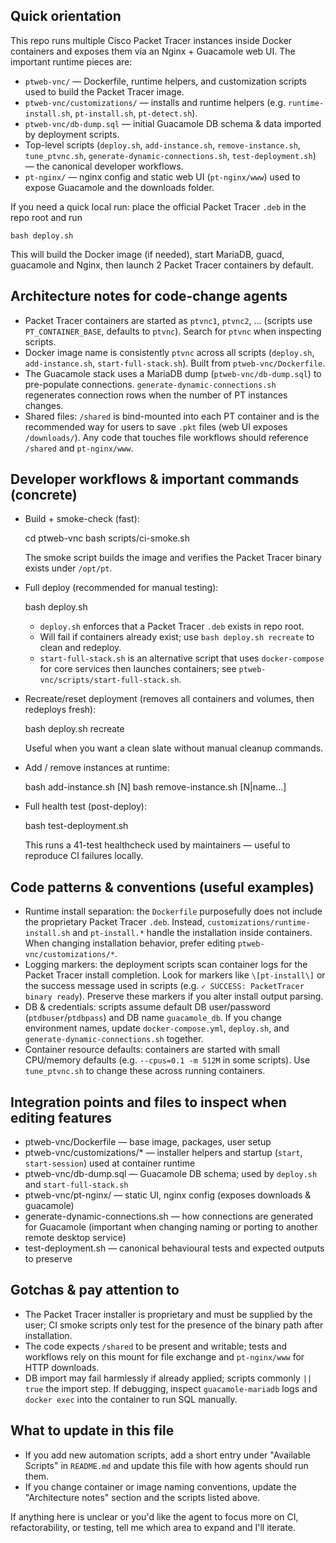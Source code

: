 ## Quick orientation

This repo runs multiple Cisco Packet Tracer instances inside Docker containers and exposes them via an Nginx + Guacamole web UI. The important runtime pieces are:

- `ptweb-vnc/` — Dockerfile, runtime helpers, and customization scripts used to build the Packet Tracer image.
- `ptweb-vnc/customizations/` — installs and runtime helpers (e.g. `runtime-install.sh`, `pt-install.sh`, `pt-detect.sh`).
- `ptweb-vnc/db-dump.sql` — initial Guacamole DB schema & data imported by deployment scripts.
- Top-level scripts (`deploy.sh`, `add-instance.sh`, `remove-instance.sh`, `tune_ptvnc.sh`, `generate-dynamic-connections.sh`, `test-deployment.sh`) — the canonical developer workflows.
- `pt-nginx/` — nginx config and static web UI (`pt-nginx/www`) used to expose Guacamole and the downloads folder.

If you need a quick local run: place the official Packet Tracer `.deb` in the repo root and run

    bash deploy.sh

This will build the Docker image (if needed), start MariaDB, guacd, guacamole and Nginx, then launch 2 Packet Tracer containers by default.

## Architecture notes for code-change agents

- Packet Tracer containers are started as `ptvnc1`, `ptvnc2`, ... (scripts use `PT_CONTAINER_BASE`, defaults to `ptvnc`). Search for `ptvnc` when inspecting scripts.
- Docker image name is consistently `ptvnc` across all scripts (`deploy.sh`, `add-instance.sh`, `start-full-stack.sh`). Built from `ptweb-vnc/Dockerfile`.
- The Guacamole stack uses a MariaDB dump (`ptweb-vnc/db-dump.sql`) to pre-populate connections. `generate-dynamic-connections.sh` regenerates connection rows when the number of PT instances changes.
- Shared files: `/shared` is bind-mounted into each PT container and is the recommended way for users to save `.pkt` files (web UI exposes `/downloads/`). Any code that touches file workflows should reference `/shared` and `pt-nginx/www`.

## Developer workflows & important commands (concrete)

- Build + smoke-check (fast):

    cd ptweb-vnc
    bash scripts/ci-smoke.sh

  The smoke script builds the image and verifies the Packet Tracer binary exists under `/opt/pt`.

- Full deploy (recommended for manual testing):

    bash deploy.sh

  - `deploy.sh` enforces that a Packet Tracer `.deb` exists in repo root.
  - Will fail if containers already exist; use `bash deploy.sh recreate` to clean and redeploy.
  - `start-full-stack.sh` is an alternative script that uses `docker-compose` for core services then launches containers; see `ptweb-vnc/scripts/start-full-stack.sh`.

- Recreate/reset deployment (removes all containers and volumes, then redeploys fresh):

    bash deploy.sh recreate

  Useful when you want a clean slate without manual cleanup commands.

- Add / remove instances at runtime:

    bash add-instance.sh [N]
    bash remove-instance.sh [N|name...]

- Full health test (post-deploy):

    bash test-deployment.sh

  This runs a 41-test healthcheck used by maintainers — useful to reproduce CI failures locally.

## Code patterns & conventions (useful examples)

- Runtime install separation: the `Dockerfile` purposefully does not include the proprietary Packet Tracer `.deb`. Instead, `customizations/runtime-install.sh` and `pt-install.*` handle the installation inside containers. When changing installation behavior, prefer editing `ptweb-vnc/customizations/*`.
- Logging markers: the deployment scripts scan container logs for the Packet Tracer install completion. Look for markers like `\[pt-install\]` or the success message used in scripts (e.g. `✓ SUCCESS: PacketTracer binary ready`). Preserve these markers if you alter install output parsing.
- DB & credentials: scripts assume default DB user/password (`ptdbuser`/`ptdbpass`) and DB name `guacamole_db`. If you change environment names, update `docker-compose.yml`, `deploy.sh`, and `generate-dynamic-connections.sh` together.
- Container resource defaults: containers are started with small CPU/memory defaults (e.g. `--cpus=0.1 -m 512M` in some scripts). Use `tune_ptvnc.sh` to change these across running containers.

## Integration points and files to inspect when editing features

- ptweb-vnc/Dockerfile — base image, packages, user setup
- ptweb-vnc/customizations/* — installer helpers and startup (`start`, `start-session`) used at container runtime
- ptweb-vnc/db-dump.sql — Guacamole DB schema; used by `deploy.sh` and `start-full-stack.sh`
- ptweb-vnc/pt-nginx/ — static UI, nginx config (exposes downloads & guacamole)
- generate-dynamic-connections.sh — how connections are generated for Guacamole (important when changing naming or porting to another remote desktop service)
- test-deployment.sh — canonical behavioural tests and expected outputs to preserve

## Gotchas & pay attention to

- The Packet Tracer installer is proprietary and must be supplied by the user; CI smoke scripts only test for the presence of the binary path after installation.
- The code expects `/shared` to be present and writable; tests and workflows rely on this mount for file exchange and `pt-nginx/www` for HTTP downloads.
- DB import may fail harmlessly if already applied; scripts commonly `|| true` the import step. If debugging, inspect `guacamole-mariadb` logs and `docker exec` into the container to run SQL manually.

## What to update in this file

- If you add new automation scripts, add a short entry under "Available Scripts" in `README.md` and update this file with how agents should run them.
- If you change container or image naming conventions, update the "Architecture notes" section and the scripts listed above.

If anything here is unclear or you'd like the agent to focus more on CI, refactorability, or testing, tell me which area to expand and I'll iterate.
